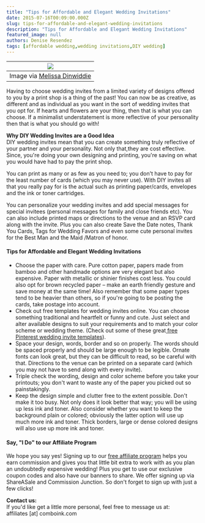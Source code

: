 ```yaml
---
title: "Tips for Affordable and Elegant Wedding Invitations"
date: 2015-07-16T00:09:00.000Z
slug: tips-for-affordable-and-elegant-wedding-invitations
description: "Tips for Affordable and Elegant Wedding Invitations"
featured_image: null
authors: Denise Resendez
tags: [affordable wedding,wedding invitations,DIY wedding]
---
```


| [![](/blog/images/1-ci-blogger-2.jpg)](/blog/images/1-ci-blogger-2.jpg)                                                                                                                                                                                                                                                                                                                                                                                                |
| ---------------------------------------------------------------------------------------------------------------------------------------------------------------------------------------------------------------------------------------------------------------------------------------------------------------------------------------------------------------------------------------------------------------------------------------------------------------------- |
| Image via [Melissa Dinwiddie](https://www.flickr.com/photos/livingacreativelife/3956444940/in/photolist-72BPeW-72xPA2-8jmLEA-bykvgB-7YE6Dn-pRz2BM-qMiKDy-qx2vJs-oKDvcH-pDuNB6-vwzppt-72BPhf-72xPR2-72BPqj-7Lsyvp-bUBgLr-9sLeZZ-bUBgBk-qRHMPx-pW7RKf-qMCtRM-q8hZpr-qzaquo-qz9yQw-r56DXK-pspYVY-qM43PD-qNbSja-oKAxcS-dM1t3H-pGdkYF-qNgPNu-qvLSrW-qMiKBQ-qPADmX-8EnAmS-6LNbPh-7Le59H-7YE7WV-cYSvAq-7YHmX9-qAEGMP-qAyAnC-qM43Rn-qLVLso-pJTDoG-qSXSpr-dM7gWh-psnncA-qRDnPd) |

Having to choose wedding invites from a limited variety of designs offered to you by a print shop is a thing of the past! You can now be as creative, as different and as individual as you want in the sort of wedding invites that you opt for. If hearts and flowers are your thing, then that is what you can choose. If a minimalist understatement is more reflective of your personality then that is what you should go with!

**Why DIY Wedding Invites are a Good Idea**  
DIY wedding invites mean that you can create something truly reflective of your partner and your personality. Not only that,they are cost effective. Since, you're doing your own designing and printing, you're saving on what you would have had to pay the print shop.

You can print as many or as few as you need to; you don't have to pay for the least number of cards (which you may never use). With DIY invites all that you really pay for is the actual such as printing paper/cards, envelopes and the ink or toner cartridges.

You can personalize your wedding invites and add special messages for special invitees (personal messages for family and close friends etc). You can also include printed maps or directions to the venue and an RSVP card along with the invite. Plus you can also create Save the Date notes, Thank You Cards, Tags for Wedding Favors and even some cute personal invites for the Best Man and the Maid /Matron of honor.

#### Tips for Affordable and Elegant Wedding Invitations

* Choose the paper with care. Pure cotton paper, papers made from bamboo and other handmade options are very elegant but also expensive. Paper with metallic or shinier finishes cost less. You could also opt for brown recycled paper – make an earth friendly gesture and save money at the same time! Also remember that some paper types tend to be heavier than others, so if you're going to be posting the cards, take postage into account.
* Check out free templates for wedding invites online. You can choose something traditional and heartfelt or funny and cute. Just select and alter available designs to suit your requirements and to match your color scheme or wedding theme. (Check out some of these great[ free Pinterest wedding invite templates](https://www.pinterest.com/michellequitos/wedding-invitation-templates-free/)).
* Space your design, words, border and so on properly. The words should be spaced properly and should be large enough to be legible. Ornate fonts can look great, but they can be difficult to read, so be careful with that. Directions to the venue can be printed on a separate card (which you may not have to send along with every invite).
* Triple check the wording, design and color scheme before you take your printouts; you don't want to waste any of the paper you picked out so painstakingly.
* Keep the design simple and clutter free to the extent possible. Don't make it too busy. Not only does it look better that way; you will be using up less ink and toner. Also consider whether you want to keep the background plain or colored; obviously the latter option will use up much more ink and toner. Thick borders, large or dense colored designs will also use up more ink and toner.

#### **Say, "I Do" to our Affiliate Program**

We hope you say yes! Signing up to our [free affiliate program](https://www.comboink.com/become-an-affiliate/) helps you earn commission and gives you that little bit extra to work with as you plan an undoubtedly expensive wedding! Plus you get to use our exclusive coupon codes and also have our banners to share. We offer signing up via ShareASale and Commission Junction. So don't forget to sign up with just a few clicks!

**Contact us:**  
If you'd like get a little more personal, feel free to message us at:  
affiliates \[at\] comboink.com